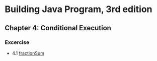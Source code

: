 # Building Java Program, 3rd edition

## Chapter 4: Conditional Execution

### Excercise
+ 4.1  [fractionSum](fractionSum.java)

